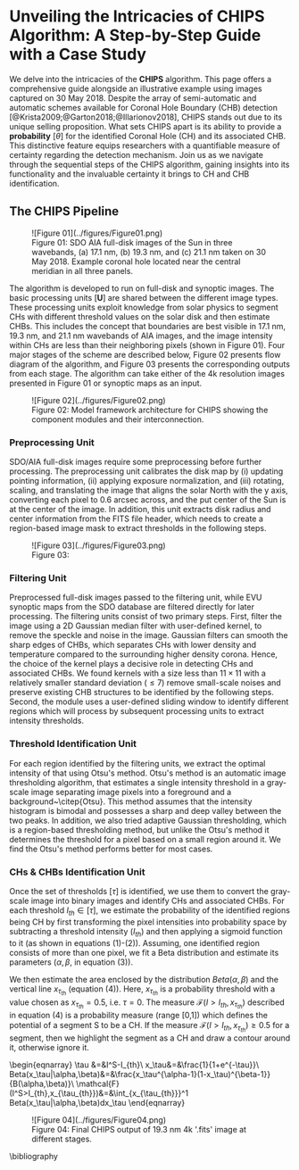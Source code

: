 <!-- 
Author(s): Shibaji Chakraborty

Disclaimer:
pyCHIPS is under the MIT license found in the root directory LICENSE.md 
Everyone is permitted to copy and distribute verbatim copies of this license 
document.

This version of the MIT Public License incorporates the terms
and conditions of MIT General Public License.
-->

# Unveiling the Intricacies of CHIPS Algorithm: A Step-by-Step Guide with a Case Study
We delve into the intricacies of the **CHIPS** algorithm. This page offers a comprehensive guide alongside an illustrative example using images captured on 30 May 2018. Despite the array of semi-automatic and automatic schemes available for Coronal Hole Boundary (CHB) detection [@Krista2009;@Garton2018;@Illarionov2018], CHIPS stands out due to its unique selling proposition. What sets CHIPS apart is its ability to provide a **probability** [$\theta$] for the identified Coronal Hole (CH) and its associated CHB. This distinctive feature equips researchers with a quantifiable measure of certainty regarding the detection mechanism. Join us as we navigate through the sequential steps of the CHIPS algorithm, gaining insights into its functionality and the invaluable certainty it brings to CH and CHB identification.

## The CHIPS Pipeline
<figure markdown>
![Figure 01](../figures/Figure01.png)
<figcaption>Figure 01: SDO AIA full-disk images of the Sun in three wavebands, (a) 17.1 nm, (b) 19.3 nm, and (c) 21.1 nm taken on 30 May 2018. Example coronal hole located near the central meridian in all three panels.</figcaption>
</figure>

The algorithm is developed to run on full-disk and synoptic images. The basic processing units [**U**] are shared between the different image types. These processing units exploit knowledge from solar physics to segment CHs with different threshold values on the solar disk and then estimate CHBs. This includes the concept that boundaries are best visible in 17.1 nm, 19.3 nm, and 21.1 nm wavebands of AIA images, and the image intensity within CHs are less than their neighboring pixels (shown in Figure 01). Four major stages of the scheme are described below, Figure 02 presents flow diagram of the algorithm, and Figure 03 presents the corresponding outputs from each stage. The algorithm can take either of the 4k resolution images presented in Figure 01 or synoptic maps as an input.
<figure markdown>
![Figure 02](../figures/Figure02.png)
<figcaption>Figure 02: Model framework architecture for CHIPS showing the component modules and their interconnection.</figcaption>
</figure>

### Preprocessing Unit
SDO/AIA full-disk images require some preprocessing before further processing. The preprocessing unit calibrates the disk map by (i) updating pointing information, (ii) applying exposure normalization, and (iii) rotating, scaling, and translating the image that aligns the solar North with the y axis, converting each pixel to 0.6 arcsec across, and the put center of the Sun is at the center of the image. In addition, this unit extracts disk radius and center information from the FITS file header, which needs to create a region-based image mask to extract thresholds in the following steps.
<figure markdown>
![Figure 03](../figures/Figure03.png)
<figcaption>Figure 03: </figcaption>
</figure>

### Filtering Unit
Preprocessed full-disk images passed to the filtering unit, while EVU synoptic maps from the SDO database are filtered directly for later processing. The filtering units consist of two  primary steps. First, filter the image using a 2D Gaussian median filter with user-defined kernel, to remove the speckle and noise in the image. Gaussian filters can smooth the sharp edges of CHBs, which separates CHs with lower density and temperature compared to the surrounding higher density corona. Hence, the choice of the kernel plays a decisive role in detecting CHs and associated CHBs. We found kernels with a size less than $11\times 11$ with a relatively smaller standard deviation ($\leq 7$) remove small-scale noises and preserve existing CHB structures to be identified by the following steps. Second, the module uses a user-defined sliding window to identify different regions which will process by subsequent processing units to extract intensity thresholds.

### Threshold Identification Unit
For each region identified by the filtering units, we extract the optimal intensity of that using Otsu's method. Otsu's method is an automatic image thresholding algorithm, that estimates a single intensity threshold in a gray-scale image separating image pixels into a foreground and a background~\citep{Otsu}. This method assumes that the intensity histogram is bimodal and  possesses a sharp and deep valley between the two peaks. In addition, we also tried adaptive Gaussian thresholding, which is a region-based thresholding method, but unlike the Otsu's method it determines the threshold for a pixel based on a small region around it. We find the Otsu's method performs better for most cases.

### CHs & CHBs Identification Unit
Once the set of thresholds $[\tau]$ is identified, we use them to convert the gray-scale image into binary images and identify CHs and associated CHBs. For each threshold $I_{th}\in[\tau]$, we estimate the probability of the identified regions being CH by first transforming the pixel intensities into probability space by subtracting a threshold intensity ($I_{th}$) and then applying a sigmoid function to it (as shown in equations (1)-(2)). Assuming, one identified region consists of more than one pixel, we fit a Beta distribution and estimate its parameters ($\alpha, \beta$, in equation (3)).

We then estimate the area enclosed by the distribution $Beta(\alpha,\beta)$ and the vertical line $x_{\tau_{th}}$ (equation (4)). Here, $x_{\tau_{th}}$ is a probability threshold with a value chosen as $x_{\tau_{th}}=0.5$, i.e. $\tau=0$. The measure $\mathcal{F}(I>I_{th},x_{\tau_{th}})$ described in equation (4) is a probability measure (range [0,1]) which defines the potential of a segment S to be a CH. If the measure $\mathcal{F}(I>I_{th},x_{\tau_{th}})\geq 0.5$ for a segment, then we highlight the segment as a CH and draw a contour around it, otherwise ignore it.

\begin{eqnarray}
\tau &=&I^S-I_{th}\\
x_\tau&=&\frac{1}{1+e^{-\tau}}\\
Beta(x_\tau|\alpha,\beta)&=&\frac{x_\tau^{\alpha-1}(1-x_\tau)^{\beta-1}}{B(\alpha,\beta)}\\
\mathcal{F}(I^S>I_{th},x_{\tau_{th}})&=&\int_{x_{\tau_{th}}}^1 Beta(x_\tau|\alpha,\beta)dx_\tau
\end{eqnarray}

<figure markdown>
![Figure 04](../figures/Figure04.png)
<figcaption>Figure 04: Final CHIPS output of 19.3 nm 4k '.fits' image at different stages.</figcaption>
</figure>

\bibliography